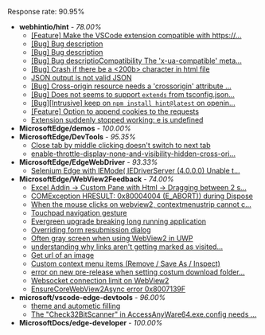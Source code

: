 Response rate: 90.95%

* **webhintio/hint** - _78.00%_
  * [[Feature] Make the VSCode extension compatible with https://...](https://github.com/webhintio/hint/issues/5133)
  * [[Bug] Bug description](https://github.com/webhintio/hint/issues/5132)
  * [[Bug] Bug description](https://github.com/webhintio/hint/issues/5127)
  * [[Bug] Bug descriptioCompatibility The 'x-ua-compatible' meta...](https://github.com/webhintio/hint/issues/5118)
  * [[Bug] Crash if there be a <200b> character in html file](https://github.com/webhintio/hint/issues/5082)
  * [JSON output is not valid JSON](https://github.com/webhintio/hint/issues/5081)
  * [[Bug] Cross-origin resource needs a 'crossorigin' attribute ...](https://github.com/webhintio/hint/issues/5054)
  * [[Bug] Does not seems to support `extends` from tsconfig.json...](https://github.com/webhintio/hint/issues/5035)
  * [[Bug][Intrusive] keep on `npm install hint@latest` on openin...](https://github.com/webhintio/hint/issues/5034)
  * [[Feature] Option to append cookies to the requests](https://github.com/webhintio/hint/issues/5079)
  * [Extension suddenly stopped working: e is undefined](https://github.com/webhintio/hint/issues/5078)
* **MicrosoftEdge/demos** - _100.00%_
* **MicrosoftEdge/DevTools** - _95.35%_
  * [Close tab by middle clicking doesn't switch to next tab](https://github.com/MicrosoftEdge/DevTools/issues/45)
  * [enable-throttle-display-none-and-visibility-hidden-cross-ori...](https://github.com/MicrosoftEdge/DevTools/issues/3)
* **MicrosoftEdge/EdgeWebDriver** - _93.33%_
  * [Selenium Edge with IEMode( IEDriverServer (4.0.0.0) Unable t...](https://github.com/MicrosoftEdge/EdgeWebDriver/issues/15)
* **MicrosoftEdge/WebView2Feedback** - _74.00%_
  * [Excel Addin -> Custom Pane with Html -> Dragging between 2 s...](https://github.com/MicrosoftEdge/WebView2Feedback/issues/2386)
  * [COMException HRESULT: 0x80004004 (E_ABORT)) during Dispose](https://github.com/MicrosoftEdge/WebView2Feedback/issues/2384)
  * [When the mouse clicks on webview2, contextmenustrip cannot c...](https://github.com/MicrosoftEdge/WebView2Feedback/issues/2383)
  * [Touchpad navigation gesture](https://github.com/MicrosoftEdge/WebView2Feedback/issues/2382)
  * [Evergreen upgrade breaking long running application](https://github.com/MicrosoftEdge/WebView2Feedback/issues/2379)
  * [Overriding form resubmission dialog](https://github.com/MicrosoftEdge/WebView2Feedback/issues/2374)
  * [Often gray screen when using WebView2 in UWP](https://github.com/MicrosoftEdge/WebView2Feedback/issues/2369)
  * [understanding why links aren't getting marked as visited...](https://github.com/MicrosoftEdge/WebView2Feedback/issues/2378)
  * [Get url of an image](https://github.com/MicrosoftEdge/WebView2Feedback/issues/2375)
  * [Custom context menu items (Remove / Save As / Inspect)](https://github.com/MicrosoftEdge/WebView2Feedback/issues/2371)
  * [error on new pre-release when setting costum download folder...](https://github.com/MicrosoftEdge/WebView2Feedback/issues/2358)
  * [Websocket connection limit on WebView2](https://github.com/MicrosoftEdge/WebView2Feedback/issues/2344)
  * [EnsureCoreWebView2Async error 0x8007139F](https://github.com/MicrosoftEdge/WebView2Feedback/issues/2343)
* **microsoft/vscode-edge-devtools** - _96.00%_
  * [theme and autometic filling](https://github.com/microsoft/vscode-edge-devtools/issues/988)
  * [The "Check32BitScanner" in AccessAnyWare64.exe.config needs ...](https://github.com/microsoft/vscode-edge-devtools/issues/987)
* **MicrosoftDocs/edge-developer** - _100.00%_